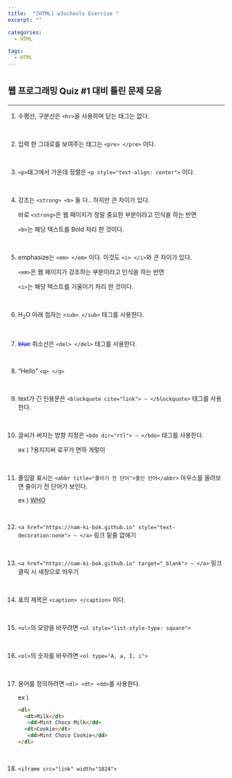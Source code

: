 ```yaml
---
title:  "[HTML] w3schools Exercise "
excerpt: ""

categories:
  - HTML

tags:
  - HTML
---
```


# <span style="font-size:20px">웹 프로그래밍 Quiz #1 대비 틀린 문제 모음</span>

***

1. 수평선, 구분선은 `<hr>`을 사용하며 닫는 태그는 없다.

   <br>

2. 입력 한 그대로를 보여주는 태그는 `<pre> </pre>` 이다.

   <br>

3. `<p>`태그에서 가운데 정렬은 `<p style="text-align: center">` 이다.

   <br>

4. 강조는 `<strong> <b>` 둘 다.. 하지만 큰 차이가 있다.

   바로 `<strong>`은 웹 페이지가 정말 중요한 부분이라고 인식을 하는 반면

   `<b>`는 해당 텍스트를 Bold 처리 한 것이다.

   <br>

5. emphasize는 `<em> </em>` 이다. 이것도 `<i> </i>`와 큰 차이가 있다.

   `<em>`은 웹 페이지가 강조하는 부분이라고 인식을 하는 반면

   `<i>`는 해당 텍스트를 기울이기 처리 한 것이다.

   <br>

6. H<sub>2</sub>O 아래 첨자는 `<sub> </sub>` 태그를 사용한다.

   <br>

7. <span style="color:blue"><del>blue</del></span> 취소선은 `<del> </del>` 태그를 사용한다.

   <br>

8. <q>Hello</q> `<q> </q>`

   <br>

9. text가 긴 인용문은 `<blockquote cite="link"> ~ </blockquote>` 태그를 사용한다.

   <br>

10. 글씨가 써지는 방향 지정은 `<bdo dir="rtl"> ~ </bdo>` 태그를 사용한다.

    ex )  <bdo dir="rtl">이렇게 하면 거꾸로 써지지용?</bdo>

    <br>

11. 줄임말 표시는 `<abbr title="줄이기 전 단어">줄인 단어</abbr>` 마우스를 올려보면 줄이기 전 단어가 보인다.

    ex ) <abbr title="World Health Oranization">WHO</abbr>

    <br>

12. `<a href="https://nam-ki-bok.github.io" style="text-decoration:none"> ~ </a>` 링크 밑줄 없애기

    <br>

13. `<a href="https://nam-ki-bok.github.io" target="_blank"> ~ </a>` 링크 클릭 시 새창으로 띄우기

    <br>

14. 표의 제목은 `<caption> </caption>` 이다.

    <br>

15. `<ul>`의 모양을 바꾸려면 `<ul style="list-style-type: square">`

    <br>

16. `<ol>`의 숫자를 바꾸려면 `<ol type="A, a, I, i">`

    <br>

17. 용어를 정의하려면 `<dl> <dt> <dd>`를 사용한다.

    ex )

    ```html
    <dl>
      <dt>Milk</dt>
       <dd>Mint Choco Milk</dd>
      <dt>Cookie</dt>
       <dd>Mint Choco Cookie</dd>
    </dl>
    ```

    <br>

18. `<iframe src="link" width="1024">`















